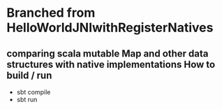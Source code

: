Branched from HelloWorldJNIwithRegisterNatives
=============

comparing scala mutable Map and other data structures with native implementations
How to build / run
------------

* sbt compile
* sbt run


